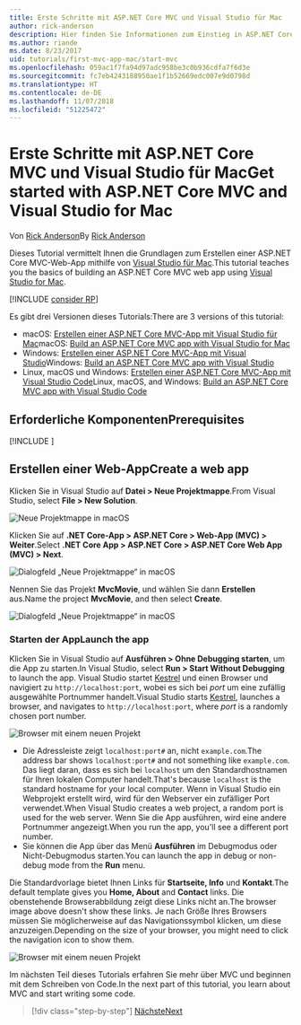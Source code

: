 ```yaml
---
title: Erste Schritte mit ASP.NET Core MVC und Visual Studio für Mac
author: rick-anderson
description: Hier finden Sie Informationen zum Einstieg in ASP.NET Core MVC und Visual Studio.
ms.author: riande
ms.date: 8/23/2017
uid: tutorials/first-mvc-app-mac/start-mvc
ms.openlocfilehash: 059ac1f7fa94d97adc958be3c0b936cdfa7f6d3e
ms.sourcegitcommit: fc7eb4243188950ae1f1b52669edc007e9d0798d
ms.translationtype: HT
ms.contentlocale: de-DE
ms.lasthandoff: 11/07/2018
ms.locfileid: "51225472"
---
```

# <a name="get-started-with-aspnet-core-mvc-and-visual-studio-for-mac"></a><span data-ttu-id="694eb-103">Erste Schritte mit ASP.NET Core MVC und Visual Studio für Mac</span><span class="sxs-lookup"><span data-stu-id="694eb-103">Get started with ASP.NET Core MVC and Visual Studio for Mac</span></span>

<span data-ttu-id="694eb-104">Von [Rick Anderson](https://twitter.com/RickAndMSFT)</span><span class="sxs-lookup"><span data-stu-id="694eb-104">By [Rick Anderson](https://twitter.com/RickAndMSFT)</span></span>

<span data-ttu-id="694eb-105">Dieses Tutorial vermittelt Ihnen die Grundlagen zum Erstellen einer ASP.NET Core MVC-Web-App mithilfe von [Visual Studio für Mac](https://www.visualstudio.com/vs/visual-studio-mac/).</span><span class="sxs-lookup"><span data-stu-id="694eb-105">This tutorial teaches you the basics of building an ASP.NET Core MVC web app using [Visual Studio for Mac](https://www.visualstudio.com/vs/visual-studio-mac/).</span></span> 

[!INCLUDE [consider RP](../../includes/razor.md)]

<span data-ttu-id="694eb-106">Es gibt drei Versionen dieses Tutorials:</span><span class="sxs-lookup"><span data-stu-id="694eb-106">There are 3 versions of this tutorial:</span></span>

* <span data-ttu-id="694eb-107">macOS: [Erstellen einer ASP.NET Core MVC-App mit Visual Studio für Mac](xref:tutorials/first-mvc-app-mac/start-mvc)</span><span class="sxs-lookup"><span data-stu-id="694eb-107">macOS: [Build an ASP.NET Core MVC app with Visual Studio for Mac](xref:tutorials/first-mvc-app-mac/start-mvc)</span></span>
* <span data-ttu-id="694eb-108">Windows: [Erstellen einer ASP.NET Core MVC-App mit Visual Studio](xref:tutorials/first-mvc-app/start-mvc)</span><span class="sxs-lookup"><span data-stu-id="694eb-108">Windows: [Build an ASP.NET Core MVC app with Visual Studio](xref:tutorials/first-mvc-app/start-mvc)</span></span>
* <span data-ttu-id="694eb-109">Linux, macOS und Windows: [Erstellen einer ASP.NET Core MVC-App mit Visual Studio Code](xref:tutorials/first-mvc-app-xplat/start-mvc)</span><span class="sxs-lookup"><span data-stu-id="694eb-109">Linux, macOS, and Windows: [Build an ASP.NET Core MVC app with Visual Studio Code](xref:tutorials/first-mvc-app-xplat/start-mvc)</span></span>

## <a name="prerequisites"></a><span data-ttu-id="694eb-110">Erforderliche Komponenten</span><span class="sxs-lookup"><span data-stu-id="694eb-110">Prerequisites</span></span>

[!INCLUDE [](~/includes/net-core-prereqs-macos.md)]

## <a name="create-a-web-app"></a><span data-ttu-id="694eb-111">Erstellen einer Web-App</span><span class="sxs-lookup"><span data-stu-id="694eb-111">Create a web app</span></span>

<span data-ttu-id="694eb-112">Klicken Sie in Visual Studio auf **Datei > Neue Projektmappe**.</span><span class="sxs-lookup"><span data-stu-id="694eb-112">From Visual Studio, select **File > New Solution**.</span></span>

![Neue Projektmappe in macOS](../first-web-api-mac/_static/sln.png)

<span data-ttu-id="694eb-114">Klicken Sie auf **.NET Core-App > ASP.NET Core > Web-App (MVC) > Weiter**.</span><span class="sxs-lookup"><span data-stu-id="694eb-114">Select **.NET Core App >  ASP.NET Core > ASP.NET Core Web App (MVC) > Next**.</span></span>

![Dialogfeld „Neue Projektmappe“ in macOS](start-mvc/1.png)

<span data-ttu-id="694eb-116">Nennen Sie das Projekt **MvcMovie**, und wählen Sie dann **Erstellen** aus.</span><span class="sxs-lookup"><span data-stu-id="694eb-116">Name the project **MvcMovie**, and then select **Create**.</span></span>

![Dialogfeld „Neue Projektmappe“ in macOS](start-mvc/2.png)

### <a name="launch-the-app"></a><span data-ttu-id="694eb-118">Starten der App</span><span class="sxs-lookup"><span data-stu-id="694eb-118">Launch the app</span></span>

<span data-ttu-id="694eb-119">Klicken Sie in Visual Studio auf **Ausführen > Ohne Debugging starten**, um die App zu starten.</span><span class="sxs-lookup"><span data-stu-id="694eb-119">In Visual Studio, select **Run > Start Without Debugging** to launch the app.</span></span> <span data-ttu-id="694eb-120">Visual Studio startet [Kestrel](xref:fundamentals/servers/index#kestrel) und einen Browser und navigiert zu `http://localhost:port`, wobei es sich bei *port* um eine zufällig ausgewählte Portnummer handelt.</span><span class="sxs-lookup"><span data-stu-id="694eb-120">Visual Studio starts [Kestrel](xref:fundamentals/servers/index#kestrel), launches a browser, and navigates to `http://localhost:port`, where *port* is a randomly chosen port number.</span></span>

![Browser mit einem neuen Projekt](start-mvc/b1.png)

* <span data-ttu-id="694eb-122">Die Adressleiste zeigt `localhost:port#` an, nicht `example.com`.</span><span class="sxs-lookup"><span data-stu-id="694eb-122">The address bar shows `localhost:port#` and not something like `example.com`.</span></span> <span data-ttu-id="694eb-123">Das liegt daran, dass es sich bei `localhost` um den Standardhostnamen für Ihren lokalen Computer handelt.</span><span class="sxs-lookup"><span data-stu-id="694eb-123">That's because `localhost` is the standard hostname for your local computer.</span></span> <span data-ttu-id="694eb-124">Wenn in Visual Studio ein Webprojekt erstellt wird, wird für den Webserver ein zufälliger Port verwendet.</span><span class="sxs-lookup"><span data-stu-id="694eb-124">When Visual Studio creates a web project, a random port is used for the web server.</span></span> <span data-ttu-id="694eb-125">Wenn Sie die App ausführen, wird eine andere Portnummer angezeigt.</span><span class="sxs-lookup"><span data-stu-id="694eb-125">When you run the app, you'll see a different port number.</span></span>
* <span data-ttu-id="694eb-126">Sie können die App über das Menü **Ausführen** im Debugmodus oder Nicht-Debugmodus starten.</span><span class="sxs-lookup"><span data-stu-id="694eb-126">You can launch the app in debug or non-debug mode from the **Run** menu.</span></span>

<span data-ttu-id="694eb-127">Die Standardvorlage bietet Ihnen Links für **Startseite, Info** und **Kontakt**.</span><span class="sxs-lookup"><span data-stu-id="694eb-127">The default template gives you **Home, About** and **Contact** links.</span></span> <span data-ttu-id="694eb-128">Die obenstehende Browserabbildung zeigt diese Links nicht an.</span><span class="sxs-lookup"><span data-stu-id="694eb-128">The browser image above doesn't show these links.</span></span> <span data-ttu-id="694eb-129">Je nach Größe Ihres Browsers müssen Sie möglicherweise auf das Navigationssymbol klicken, um diese anzuzeigen.</span><span class="sxs-lookup"><span data-stu-id="694eb-129">Depending on the size of your browser, you might need to click the navigation icon to show them.</span></span>

![Browser mit einem neuen Projekt](start-mvc/b2.png)

<span data-ttu-id="694eb-131">Im nächsten Teil dieses Tutorials erfahren Sie mehr über MVC und beginnen mit dem Schreiben von Code.</span><span class="sxs-lookup"><span data-stu-id="694eb-131">In the next part of this tutorial, you learn about MVC and start writing some code.</span></span>

> [!div class="step-by-step"]
> [<span data-ttu-id="694eb-132">Nächste</span><span class="sxs-lookup"><span data-stu-id="694eb-132">Next</span></span>](adding-controller.md)  
